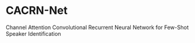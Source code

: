 # CACRN-Net
Channel Attention Convolutional Recurrent Neural Network for Few-Shot Speaker Identification
